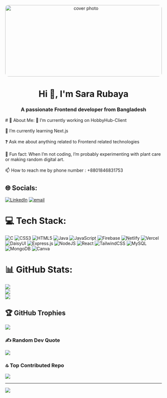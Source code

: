 <p align="center">
  <img src="https://i.pinimg.com/1200x/e1/e0/ab/e1e0ab6d490e41096e86e5e9e5abff16.jpg" alt="cover photo" width="100%" height="230px" style="object-fit: cover; border-radius: 10px;">
</p>
<h1 align="center">Hi 👋, I'm Sara Rubaya</h1>
<h3 align="center">A passionate Frontend developer from Bangladesh</h3>
# 💫 About Me:
🔭 I’m currently working on HobbyHub-Client<br><br>🌱 I’m currently learning Next.js<br><br>❓ Ask me about anything related to Frontend related technologies<br><br>🌿 Fun fact: When I’m not coding, I’m probably experimenting with plant care or making random digital art.<br><br>📫 How to reach me by phone number : +8801846831753

## 🌐 Socials:
[![LinkedIn](https://img.shields.io/badge/LinkedIn-%230077B5.svg?logo=linkedin&logoColor=white)](https://linkedin.com/in/https://www.linkedin.com/in/sara-rubaya-86a411305/) [![email](https://img.shields.io/badge/Email-D14836?logo=gmail&logoColor=white)](mailto:Sararubaya4800@gmail.com) 

# 💻 Tech Stack:
![C](https://img.shields.io/badge/c-%2300599C.svg?style=for-the-badge&logo=c&logoColor=white) ![CSS3](https://img.shields.io/badge/css3-%231572B6.svg?style=for-the-badge&logo=css3&logoColor=white) ![HTML5](https://img.shields.io/badge/html5-%23E34F26.svg?style=for-the-badge&logo=html5&logoColor=white) ![Java](https://img.shields.io/badge/java-%23ED8B00.svg?style=for-the-badge&logo=openjdk&logoColor=white) ![JavaScript](https://img.shields.io/badge/javascript-%23323330.svg?style=for-the-badge&logo=javascript&logoColor=%23F7DF1E) ![Firebase](https://img.shields.io/badge/firebase-%23039BE5.svg?style=for-the-badge&logo=firebase) ![Netlify](https://img.shields.io/badge/netlify-%23000000.svg?style=for-the-badge&logo=netlify&logoColor=#00C7B7) ![Vercel](https://img.shields.io/badge/vercel-%23000000.svg?style=for-the-badge&logo=vercel&logoColor=white) ![DaisyUI](https://img.shields.io/badge/daisyui-5A0EF8?style=for-the-badge&logo=daisyui&logoColor=white) ![Express.js](https://img.shields.io/badge/express.js-%23404d59.svg?style=for-the-badge&logo=express&logoColor=%2361DAFB) ![NodeJS](https://img.shields.io/badge/node.js-6DA55F?style=for-the-badge&logo=node.js&logoColor=white) ![React](https://img.shields.io/badge/react-%2320232a.svg?style=for-the-badge&logo=react&logoColor=%2361DAFB) ![TailwindCSS](https://img.shields.io/badge/tailwindcss-%2338B2AC.svg?style=for-the-badge&logo=tailwind-css&logoColor=white) ![MySQL](https://img.shields.io/badge/mysql-4479A1.svg?style=for-the-badge&logo=mysql&logoColor=white) ![MongoDB](https://img.shields.io/badge/MongoDB-%234ea94b.svg?style=for-the-badge&logo=mongodb&logoColor=white) ![Canva](https://img.shields.io/badge/Canva-%2300C4CC.svg?style=for-the-badge&logo=Canva&logoColor=white)

# 📊 GitHub Stats:
![](https://github-readme-stats.vercel.app/api?username=Sara-Rubaya&theme=tokyonight&hide_border=true&include_all_commits=true&count_private=true)<br/>
![](https://nirzak-streak-stats.vercel.app/?user=Sara-Rubaya&theme=tokyonight&hide_border=true)<br/>
![](https://github-readme-stats.vercel.app/api/top-langs/?username=Sara-Rubaya&theme=tokyonight&hide_border=true&include_all_commits=true&count_private=true&layout=compact)

## 🏆 GitHub Trophies
![](https://github-profile-trophy.vercel.app/?username=Sara-Rubaya&theme=tokyonight&no-frame=true&no-bg=false&margin-w=4)

### ✍️ Random Dev Quote
![](https://quotes-github-readme.vercel.app/api?type=horizontal&theme=tokyonight)

### 🔝 Top Contributed Repo
![](https://github-contributor-stats.vercel.app/api?username=Sara-Rubaya&limit=5&theme=tokyonight&combine_all_yearly_contributions=true)

---
[![](https://visitcount.itsvg.in/api?id=Sara-Rubaya&icon=0&color=0)](https://visitcount.itsvg.in)

<!-- Proudly created with GPRM ( https://gprm.itsvg.in ) -->
